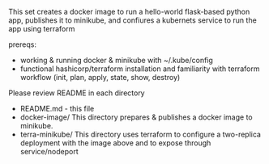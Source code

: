 This set creates a docker image to run a hello-world flask-based python app, publishes it to minikube, and
confiures a kubernets service to run the app using terraform

prereqs:
* working & running docker & minikube with ~/.kube/config
* functional hashicorp/terraform installation and familiarity with terraform workflow (init, plan, apply, state, show, destroy)

Please review README in each directory

* README.md  - this file
* docker-image/     This directory prepares & publishes a docker image to minikube.
* terra-minikube/   This directory uses terraform to configure a two-replica deployment with the image above and to expose through service/nodeport
